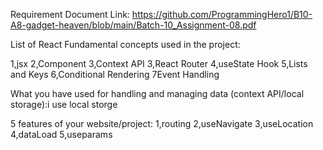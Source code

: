 Requirement Document Link:  https://github.com/ProgrammingHero1/B10-A8-gadget-heaven/blob/main/Batch-10_Assignment-08.pdf

List of React Fundamental concepts used in the project:

1,jsx
2,Component
3,Context API
3,React Router
4,useState Hook
5,Lists and Keys
6,Conditional Rendering
7Event Handling

What you have used for handling and managing data (context
API/local storage):i use local storge


5 features of your website/project: 1,routing 2,useNavigate 3,useLocation 4,dataLoad 5,useparams



